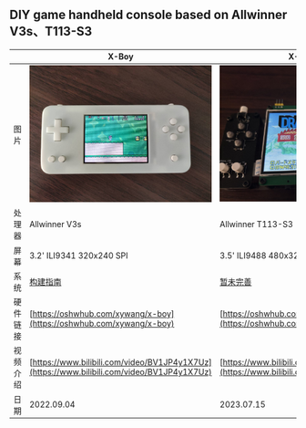 ## DIY game handheld console based on Allwinner V3s、T113-S3

| | X-Boy | X-Boy plus | X-Boy-mini |
| ------ | ------| ------ | ------ |
| 图片 | ![](/X-Boy/images/7.jpg) | ![](/X-Boy-plus/images/1.jpg) | ![](/X-Boy-mini/images/1.png) |
| 处理器 | Allwinner V3s | Allwinner T113-S3 | Allwinner V3s |
| 屏幕 | 3.2' ILI9341 320x240 SPI | 3.5' ILI9488 480x320 i80 16bit | 2.4' ST7789V 320x240 SPI+RGB666 |
| 系统 | [构建指南](/X-Boy/README.md) | [暂未完善](/X-Boy-plus/README.md) | -- |
| 硬件链接 | [https://oshwhub.com/xywang/x-boy](https://oshwhub.com/xywang/x-boy) | [https://oshwhub.com/xywang/x-boy-plus](https://oshwhub.com/xywang/x-boy-plus) | [https://oshwhub.com/xywang/x-boy-mini](https://oshwhub.com/xywang/x-boy-mini) |
| 视频介绍 | [https://www.bilibili.com/video/BV1JP4y1X7Uz](https://www.bilibili.com/video/BV1JP4y1X7Uz) | [https://www.bilibili.com/video/BV1Gu411V7ar](https://www.bilibili.com/video/BV1Gu411V7ar) | -- |
| 日期 | 2022.09.04 | 2023.07.15 |  2023.08.12|